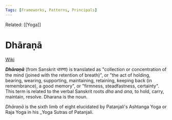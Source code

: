 ```yaml
---
Tags: [Frameworks, Patterns, Principals]
---
```

Related: [[Yoga]]

# Dhāraṇā
[Wiki](https://en.wikipedia.org/wiki/Dh%C4%81ra%E1%B9%87%C4%81)

_**Dhāraṇā**_ (from Sanskrit धारणा) is translated as "collection or concentration of the mind (joined with the retention of breath)", or "the act of holding, bearing, wearing, supporting, maintaining, retaining, keeping back (in remembrance), a good memory", or "firmness, steadfastness, certainty". This term is related to the verbal Sanskrit roots _dha_ and _ana,_ to hold, carry, maintain, resolve. Dharana is the noun.

_Dhāraṇā_ is the sixth limb of eight elucidated by Patanjali's Ashtanga Yoga or Raja Yoga in his _Yoga Sutras of Patanjali.